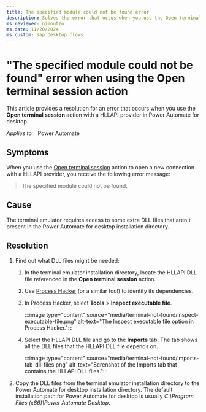 ```yaml
---
title: The specified module could not be found error
description: Solves the error that occus when you use the Open terminal session action with a HLLAPI provider in Power Automate for desktop.
ms.reviewer: nimoutzo
ms.date: 11/20/2024
ms.custom: sap:Desktop flows
---
```

# "The specified module could not be found" error when using the Open terminal session action

This article provides a resolution for an error that occurs when you use the **Open terminal session** action with a HLLAPI provider in Power Automate for desktop.

_Applies to:_ &nbsp; Power Automate

## Symptoms

When you use the [Open terminal session](/power-automate/desktop-flows/actions-reference/terminalemulation) action to open a new connection with a HLLAPI provider, you receive the following error message:

> The specified module could not be found.

## Cause

The terminal emulator requires access to some extra DLL files that aren't present in the Power Automate for desktop installation directory.

## Resolution

1. Find out what DLL files might be needed:

    1. In the terminal emulator installation directory, locate the HLLAPI DLL file referenced in the **Open terminal session** action.

    1. Use [Process Hacker](https://processhacker.sourceforge.io/) (or a similar tool) to identify its dependencies.
    1. In Process Hacker, select **Tools** > **Inspect executable file**.

       :::image type="content" source="media/terminal-not-found/inspect-executable-file.png" alt-text="The Inspect executable file option in Process Hacker.":::

    1. Select the HLLAPI DLL file and go to the **Imports** tab. The tab shows all the DLL files that the HLLAPI DLL file depends on.

       :::image type="content" source="media/terminal-not-found/imports-tab-dll-files.png" alt-text="Screnshot of the Imports tab that contains the HLLAPI DLL files.":::

1. Copy the DLL files from the terminal emulator installation directory to the Power Automate for desktop installation directory. The default installation path for Power Automate for desktop is usually _C:\Program Files (x86)\Power Automate Desktop_.

